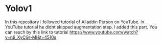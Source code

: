 # Yolov1
In this repository I followed tutorial of Alladdin Person on YouTube. In YouTube tutorial he didnt skipped augmentation step. I added this part. 
You can reach by this link to tutorial https://www.youtube.com/watch?v=n9_XyCGr-MI&t=4510s
